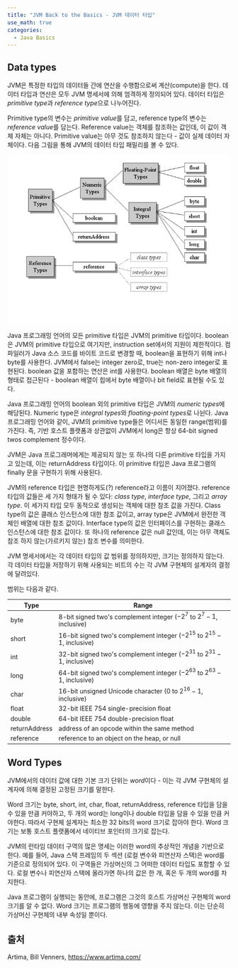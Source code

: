 ```yaml
---
title: "JVM Back to the Basics - JVM 데이터 타입"
use_math: true
categories: 
  - Java Basics
---
```


## Data types

JVM은 특정한 타입의 데이터들 간에 연산을 수행함으로써 계산(compute)을 한다. 데이터 타입과 연산은 모두 JVM 명세서에 의해 엄격하게 정의되어 있다. 데이터 타입은 *primitive type*과 *reference type*으로 나누어진다.

Primitive type의 변수는 *primitive value*를 담고, reference type의 변수는 *reference value*를 담는다. Reference value는 객체를 참조하는 값인데, 이 값이 객체 자체는 아니다. Primitive value는 아무 것도 참조하지 않는다 - 값이 실제 데이터 자체이다. 다음 그림을 통해 JVM의 데이터 타입 패밀리를 볼 수 있다.

![jvm-data-type-familiy](/assets/img/jvm-data-type-familiy.gif)

Java 프로그래밍 언어의 모든 primitive 타입은 JVM의 primitive 타입이다. boolean은 JVM의 primitive 타입으로 여기지만, instruction set에서의 지원이 제한적이다. 컴파일러가 Java 소스 코드를 바이트 코드로 변경할 때, boolean을 표현하기 위해 int나 byte를 사용한다. JVM에서 false는 integer zero로, true는 non-zero integer로 표현된다. boolean 값을 포함하는 연산은 int를 사용한다. boolean 배열은 byte 배열의 형태로 접근된다 - boolean 배열이 힙에서 byte 배열이나 bit field로 표현될 수도 있다.

Java 프로그래밍 언어의 boolean 외의 primitive 타입은 JVM의 *numeric types*에 해당된다. Numeric type은 *integral types*와 *floating-point types*로 나뉜다. Java 프로그래밍 언어와 같이, JVM의 primitive type들은 어디서든 동일한 range(범위)를 가진다. 즉, 기반 호스트 플랫폼과 상관없이 JVM에서 long은 항상 64-bit signed twos complement 정수이다.

JVM은 Java 프로그래머에게는 제공되지 않는 또 하나의 다른 primitive 타입을 가지고 있는데, 이는 returnAddress 타입이다. 이 primitive 타입은 Java 프로그램의 finally 문을 구현하기 위해 사용된다.

JVM의 reference 타입은 현명하게도(?) reference라고 이름이 지어졌다. reference 타입의 값들은 세 가지 형태가 될 수 있다: *class type*, *interface type*, 그리고 *array type*. 이 세가지 타입 모두 동적으로 생성되는 객체에 대한 참조 값을 가진다. Class type의 값은 클래스 인스턴스에 대한 참조 값이고, array type은 JVM에서 완전한 객체인 배열에 대한 참조 값이다. Interface type의 값은 인터페이스를 구현하는 클래스 인스턴스에 대한 참조 값이다. 또 하나의 reference 값은 null 값인데, 이는 아무 객체도 참조 하지 않는(가르키지 않는) 참조 변수를 의미한다.

JVM 명세서에서는 각 데이터 타입의 값 범위를 정의하지만, 크기는 정의하지 않는다. 각 데이터 타입을 저장하기 위해 사용되는 비트의 수는 각 JVM 구현체의 설계자의 결정에 달려있다.

범위는 다음과 같다.

| Type | Range |
| ---- | ----- |
| byte | 8-bit signed two's complement integer ($-2^7$ to $2^7 - 1$, inclusive) |
| short | 16-bit signed two's complement integer ($-2^{15}$ to $2^{15} - 1$, inclusive) |
| int | 32-bit signed two's complement integer ($-2^{31}$ to $2^{31} - 1$, inclusive) |
| long | 64-bit signed two's complement integer ($-2^{63}$ to $2^{63} - 1$, inclusive) |
| char | 16-bit unsigned Unicode character ($0$ to $2^{16} - 1$, inclusive) |
| float | 32-bit IEEE 754 single-precision float |
| double | 64-bit IEEE 754 double-precision float |
| returnAddress | address of an opcode within the same method |
| reference | reference to an object on the heap, or null |

## Word Types

JVM에서의 데이터 값에 대한 기본 크기 단위는 *word*이다 - 이는 각 JVM 구현체의 설계자에 의해 결정된 고정된 크기를 말한다.

Word 크기는 byte, short, int, char, float, returnAddress, reference 타입을 담을 수 있을 만큼 커야하고, 두 개의 word는 long이나 double 타입을 담을 수 있을 만큼 커야한다. 따라서 구현체 설계자는 최소한 32 bits의 word 크기로 잡아야 한다. Word 크기는 보통 호스트 플랫폼에서 네이티브 포인터의 크기로 잡는다.

JVM의 런타임 데이터 구역의 많은 명세는 이러한 word의 추상적인 개념을 기반으로 한다. 예를 들어, Java 스택 프레임의 두 섹션 (로컬 변수와 피연산자 스택)은 word를 기준으로 정의되어 있다. 이 구역들은 가상머신의 그 어떠한 데이터 타입도 포함할 수 있다. 로컬 변수나 피연산자 스택에 올라가면 하나의 값은 한 개, 혹은 두 개의 word를 차지한다.

Java 프로그램이 실행되는 동안에, 프로그램은 그것의 호스트 가상머신 구현체의 word 크기를 알 수 없다. Word 크기는 프로그램의 행동에 영향을 주지 않는다. 이는 단순히 가상머신 구현체의 내부 속성일 뿐이다.

## 출처

Artima, Bill Venners, <https://www.artima.com/>
